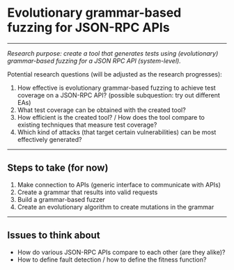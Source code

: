 # Evolutionary grammar-based fuzzing for JSON-RPC APIs

 - - - -

*Research purpose: create a tool that generates tests using (evolutionary) grammar-based fuzzing for a JSON RPC API (system-level).*

Potential research questions (will be adjusted as the research progresses):
1. How effective is evolutionary grammar-based fuzzing to achieve test coverage on a JSON-RPC API? (possible subquestion: try out different EAs)
2. What test coverage can be obtained with the created tool?
3. How efficient is the created tool? / How does the tool compare to existing techniques that measure test coverage?
4. Which kind of attacks (that target certain vulnerabilities) can be most effectively generated?

 - - - -

## Steps to take (for now)
1. Make connection to APIs (generic interface to communicate with APIs)
2. Create a grammar that results into valid requests
3. Build a grammar-based fuzzer
4. Create an evolutionary algorithm to create mutations in the grammar

 - - - -

## Issues to think about
* How do various JSON-RPC APIs compare to each other (are they alike)?
* How to define fault detection / how to define the fitness function?